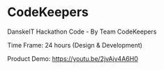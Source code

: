 # CodeKeepers
DanskeIT Hackathon Code - By Team CodeKeepers

Time Frame: 24 hours (Design & Development)
 
Product Demo: https://youtu.be/2jvAjv4A6H0
